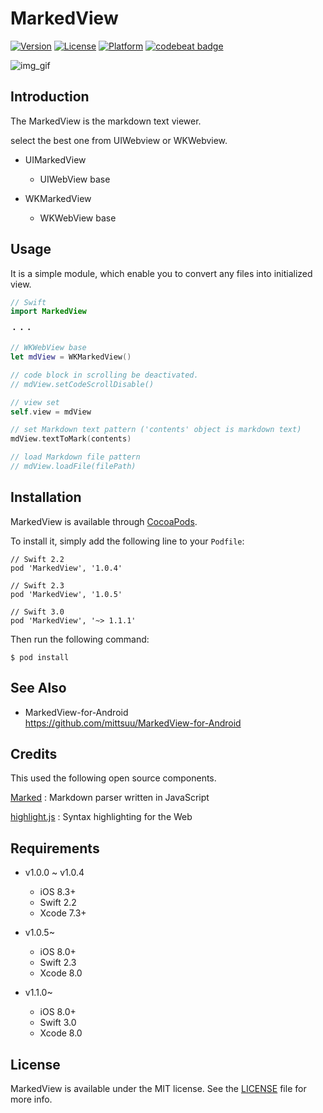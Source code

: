 MarkedView
========

[![Version](https://img.shields.io/cocoapods/v/MarkedView.svg?style=flat)](http://cocoadocs.org/docsets/MarkedView)
[![License](https://img.shields.io/cocoapods/l/MarkedView.svg?style=flat)](http://cocoadocs.org/docsets/MarkedView)
[![Platform](https://img.shields.io/cocoapods/p/MarkedView.svg?style=flat)](http://cocoadocs.org/docsets/MarkedView)
[![codebeat badge](https://codebeat.co/badges/e6a0fccf-5b3a-4152-8567-69699c231bea)](https://codebeat.co/projects/github-com-mittsuu-markedview-for-ios)



![img_gif](https://github.com/mittsuu/MarkedView-for-iOS/blob/master/markedview.gif)


## Introduction


The MarkedView is the markdown text viewer.

select the best one from UIWebview or WKWebview.

* UIMarkedView
    * UIWebView base


* WKMarkedView
    * WKWebView base


## Usage


It is a simple module, which enable you to convert any files into initialized view.  


```swift
// Swift
import MarkedView

・・・

// WKWebView base
let mdView = WKMarkedView()

// code block in scrolling be deactivated.
// mdView.setCodeScrollDisable()

// view set
self.view = mdView

// set Markdown text pattern ('contents' object is markdown text)
mdView.textToMark(contents)

// load Markdown file pattern
// mdView.loadFile(filePath)

```


## Installation


MarkedView is available through [CocoaPods](https://cocoapods.org/).

To install it, simply add the following line to your ``` Podfile ```:


```
// Swift 2.2
pod 'MarkedView', '1.0.4'

// Swift 2.3
pod 'MarkedView', '1.0.5'

// Swift 3.0
pod 'MarkedView', '~> 1.1.1'
```

Then run the following command:

```
$ pod install
```

## See Also

* MarkedView-for-Android  
https://github.com/mittsuu/MarkedView-for-Android


## Credits

This used the following open source components.

[Marked](https://github.com/chjj/marked) : Markdown parser written in JavaScript

[highlight.js](https://highlightjs.org/) : Syntax highlighting for the Web

## Requirements

* v1.0.0 ~ v1.0.4
    * iOS   8.3+
    * Swift 2.2
    * Xcode 7.3+

* v1.0.5~
    * iOS   8.0+
    * Swift 2.3
    * Xcode 8.0

* v1.1.0~
    * iOS   8.0+
    * Swift 3.0
    * Xcode 8.0


## License


MarkedView is available under the MIT license. See the [LICENSE](https://github.com/mittsuu/MarkedView-for-iOS/blob/master/LICENSE) file for more info.
